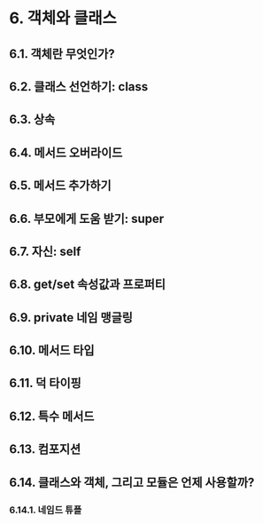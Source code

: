 # 6. 객체와 클래스
## 6.1. 객체란 무엇인가?
## 6.2. 클래스 선언하기: class
## 6.3. 상속
## 6.4. 메서드 오버라이드
## 6.5. 메서드 추가하기
## 6.6. 부모에게 도움 받기: super
## 6.7. 자신: self
## 6.8. get/set 속성값과 프로퍼티
## 6.9. private 네임 맹글링
## 6.10. 메서드 타입
## 6.11. 덕 타이핑
## 6.12. 특수 메서드
## 6.13. 컴포지션
## 6.14. 클래스와 객체, 그리고 모듈은 언제 사용할까?
### 6.14.1. 네임드 튜플
